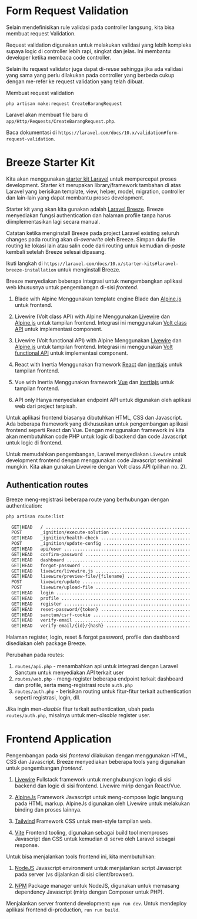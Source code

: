 # Form Request Validation

Selain mendefinisikan rule validasi pada controller langsung, kita bisa membuat request Validation.

Request validation digunakan untuk melakukan validasi yang lebih kompleks supaya logic di controller
lebih rapi, singkat dan jelas. Ini membantu developer ketika membaca code controller.

Selain itu request validator juga dapat di-_reuse_ sehingga jika ada validasi yang sama yang perlu
dilakukan pada controller yang berbeda cukup dengan me-refer ke request validation yang telah dibuat.

Membuat request validation

```shell
php artisan make:request CreateBarangRequest
```

Laravel akan membuat file baru di `app/Http/Requests/CreateBarangRequest.php`.

Baca dokumentasi di `https://laravel.com/docs/10.x/validation#form-request-validation`.

# Breeze Starter Kit

Kita akan menggunakan [starter kit Laravel](https://laravel.com/docs/10.x/starter-kits) untuk mempercepat proses development.
Starter kit merupakan library/framework tambahan di atas Laravel yang berisikan template,
view, helper, model, migration, controller dan lain-lain yang dapat membantu proses development.

Starter kit yang akan kita gunakan adalah [Laravel Breeze](https://laravel.com/docs/10.x/starter-kits#laravel-breeze).
Breeze menyediakan fungsi authentication dan halaman profile tanpa harus diimplementasikan lagi secara manual.

Catatan ketika menginstall Breeze pada project Laravel existing seluruh changes pada routing akan di-_overwrite_ oleh Breeze.
Simpan dulu file routing ke lokasi lain atau salin code dari routing untuk kemudian di-_paste_ kembali setelah Breeze selesai
dipasang.

Ikuti langkah di `https://laravel.com/docs/10.x/starter-kits#laravel-breeze-installation` untuk menginstall Breeze.

Breeze menyediakan beberapa integrasi untuk mengembangkan aplikasi web khususnya untuk pengembangan di-sisi
_frontend_.

1. Blade with Alpine
   Menggunakan template engine Blade dan [Alpine.js](https://alpinejs.dev/) untuk frontend.

2. Livewire (Volt class API) with Alpine
   Menggunakan [Livewire](https://laravel-livewire.com/) dan [Alpine.js](https://alpinejs.dev/) untuk tampilan frontend.
   Integrasi ini menggunakan [Volt class API](https://livewire.laravel.com/docs/volt#class-based-volt-components)
   untuk implementasi component.

3. Livewire (Volt functional API) with Alpine
   Menggunakan [Livewire](https://laravel-livewire.com/) dan [Alpine.js](https://alpinejs.dev/) untuk tampilan frontend.
   Integrasi ini menggunakan [Volt functional API](https://livewire.laravel.com/docs/volt#class-based-volt-components)
   untuk implementasi component.

4. React with Inertia
   Menggunakan framework [React](https://react.dev/) dan [inertiajs](https://inertiajs.com/) untuk tampilan frontend.

5. Vue with Inertia
   Menggunakan framework [Vue](https://vuejs.org/) dan [inertiajs](https://inertiajs.com/) untuk tampilan frontend.

6. API only
   Hanya menyediakan endpoint API untuk digunakan oleh aplikasi web dari project terpisah.

Untuk aplikasi frontend biasanya dibutuhkan HTML, CSS dan Javascript. Ada beberapa framework yang dikhususkan untuk
pengembangan aplikasi frontend seperti React dan Vue. Dengan menggunakan framework ini kita akan membutuhkan code
PHP untuk logic di backend dan code Javascript untuk logic di frontend.

Untuk memudahkan pengembangan, Laravel menyediakan `Livewire` untuk development frontend dengan menggunakan code
Javascript seminimal mungkin. Kita akan gunakan Livewire dengan Volt class API (pilihan no. 2).

## Authentication routes

Breeze meng-registrasi beberapa route yang berhubungan dengan authentication:

```sh
php artisan route:list

  GET|HEAD   / ..........................................................................................................................................................................................................................................................................
  POST       _ignition/execute-solution ................................................................................................................................................................... ignition.executeSolution › Spatie\LaravelIgnition › ExecuteSolutionController
  GET|HEAD   _ignition/health-check ............................................................................................................................................................................... ignition.healthCheck › Spatie\LaravelIgnition › HealthCheckController
  POST       _ignition/update-config ............................................................................................................................................................................ ignition.updateConfig › Spatie\LaravelIgnition › UpdateConfigController
  GET|HEAD   api/user ...................................................................................................................................................................................................................................................................
  GET|HEAD   confirm-password .......................................................................................................................................................................................................................................... password.confirm
  GET|HEAD   dashboard ........................................................................................................................................................................................................................................................ dashboard
  GET|HEAD   forgot-password ........................................................................................................................................................................................................................................... password.request
  GET|HEAD   livewire/livewire.js ........................................................................................................................................................................................... Livewire\Mechanisms › FrontendAssets@returnJavaScriptAsFile
  GET|HEAD   livewire/preview-file/{filename} .................................................................................................................................................................. livewire.preview-file › Livewire\Features › FilePreviewController@handle
  POST       livewire/update ........................................................................................................................................................................................ livewire.update › Livewire\Mechanisms › HandleRequests@handleUpdate
  POST       livewire/upload-file ................................................................................................................................................................................ livewire.upload-file › Livewire\Features › FileUploadController@handle
  GET|HEAD   login ................................................................................................................................................................................................................................................................ login
  GET|HEAD   profile ............................................................................................................................................................................................................................................................ profile
  GET|HEAD   register .......................................................................................................................................................................................................................................................... register
  GET|HEAD   reset-password/{token} ...................................................................................................................................................................................................................................... password.reset
  GET|HEAD   sanctum/csrf-cookie ...................................................................................................................................................................................... sanctum.csrf-cookie › Laravel\Sanctum › CsrfCookieController@show
  GET|HEAD   verify-email ........................................................................................................................................................................................................................................... verification.notice
  GET|HEAD   verify-email/{id}/{hash} .................................................................................................................................................................................................. verification.verify › Auth\VerifyEmailController
```

Halaman register, login, reset & forgot password, profile dan dashboard disediakan oleh package Breeze.

Perubahan pada routes:

1. `routes/api.php` - menambahkan api untuk integrasi dengan Laravel Sanctum untuk menyediakan API terkait user
2. `routes/web.php` - meng-register beberapa endpoint terkait dashboard dan profile, serta meng-registrasi route `auth.php`
3. `routes/auth.php` - berisikan routing untuk fitur-fitur terkait authentication seperti registrasi, login, dll.

Jika ingin men-_disable_ fitur terkait authentication, ubah pada `routes/auth.php`, misalnya untuk men-_disable_
register user.

# Frontend Application

Pengembangan pada sisi _frontend_ dilakukan dengan menggunakan HTML, CSS dan Javascript. Breeze menyediakan
beberapa tools yang digunakan untuk pengembangan _frontend_.

1. [Livewire](https://laravel-livewire.com/)
   Fullstack framework untuk menghubungkan logic di sisi backend dan logic di sisi frontend. Livewire mirip dengan React/Vue.

2. [AlpineJs](https://alpinejs.dev/)
   Framework Javascript untuk meng-compose logic langsung pada HTML markup. AlpineJs digunakan oleh Livewire untuk melakukan
   binding dan proses lainnya.

3. [Tailwind](https://tailwindcss.com/)
   Framework CSS untuk men-style tampilan web.

4. [Vite](https://vitejs.dev/)
   Frontend tooling, digunakan sebagai build tool memproses Javascript dan CSS untuk kemudian di serve oleh Laravel sebagai response.

Untuk bisa menjalankan tools frontend ini, kita membutuhkan:

1. [NodeJS](https://nodejs.org/en)
   Javascript environment untuk menjalankan script Javascript pada server (vs dijalankan di sisi client/browser).

2. [NPM](https://www.npmjs.com/)
   Package manager untuk NodeJS, digunakan untuk memasang dependency Javascript (mirip dengan Composer untuk PHP).

Menjalankan server frontend development: `npm run dev`.
Untuk mendeploy aplikasi frontend di-production, `run run build`.
